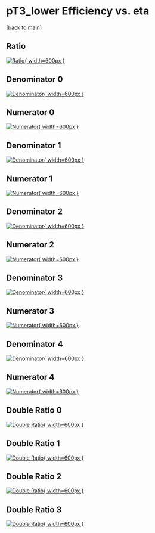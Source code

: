 # pT3_lower Efficiency vs. eta

[[back to main](./)]



## Ratio

[![Ratio](../mtv/var/pT3_lower_base_211_0_eff_eta.png){ width=600px }](../mtv/var/pT3_lower_base_211_0_eff_eta.pdf)

## Denominator 0

[![Denominator](../mtv/den/pT3_lower_base_211_0_eff_eta_den0.png){ width=600px }](../mtv/den/pT3_lower_base_211_0_eff_eta_den0.pdf)

## Numerator 0

[![Numerator](../mtv/num/pT3_lower_base_211_0_eff_eta_num0.png){ width=600px }](../mtv/num/pT3_lower_base_211_0_eff_eta_num0.pdf)

## Denominator 1

[![Denominator](../mtv/den/pT3_lower_base_211_0_eff_eta_den1.png){ width=600px }](../mtv/den/pT3_lower_base_211_0_eff_eta_den1.pdf)

## Numerator 1

[![Numerator](../mtv/num/pT3_lower_base_211_0_eff_eta_num1.png){ width=600px }](../mtv/num/pT3_lower_base_211_0_eff_eta_num1.pdf)

## Denominator 2

[![Denominator](../mtv/den/pT3_lower_base_211_0_eff_eta_den2.png){ width=600px }](../mtv/den/pT3_lower_base_211_0_eff_eta_den2.pdf)

## Numerator 2

[![Numerator](../mtv/num/pT3_lower_base_211_0_eff_eta_num2.png){ width=600px }](../mtv/num/pT3_lower_base_211_0_eff_eta_num2.pdf)

## Denominator 3

[![Denominator](../mtv/den/pT3_lower_base_211_0_eff_eta_den3.png){ width=600px }](../mtv/den/pT3_lower_base_211_0_eff_eta_den3.pdf)

## Numerator 3

[![Numerator](../mtv/num/pT3_lower_base_211_0_eff_eta_num3.png){ width=600px }](../mtv/num/pT3_lower_base_211_0_eff_eta_num3.pdf)

## Denominator 4

[![Denominator](../mtv/den/pT3_lower_base_211_0_eff_eta_den4.png){ width=600px }](../mtv/den/pT3_lower_base_211_0_eff_eta_den4.pdf)

## Numerator 4

[![Numerator](../mtv/num/pT3_lower_base_211_0_eff_eta_num4.png){ width=600px }](../mtv/num/pT3_lower_base_211_0_eff_eta_num4.pdf)

## Double Ratio 0

[![Double Ratio](../mtv/ratio/pT3_lower_base_211_0_eff_eta_ratio0.png){ width=600px }](../mtv/ratio/pT3_lower_base_211_0_eff_eta_ratio0.pdf)

## Double Ratio 1

[![Double Ratio](../mtv/ratio/pT3_lower_base_211_0_eff_eta_ratio1.png){ width=600px }](../mtv/ratio/pT3_lower_base_211_0_eff_eta_ratio1.pdf)

## Double Ratio 2

[![Double Ratio](../mtv/ratio/pT3_lower_base_211_0_eff_eta_ratio2.png){ width=600px }](../mtv/ratio/pT3_lower_base_211_0_eff_eta_ratio2.pdf)

## Double Ratio 3

[![Double Ratio](../mtv/ratio/pT3_lower_base_211_0_eff_eta_ratio3.png){ width=600px }](../mtv/ratio/pT3_lower_base_211_0_eff_eta_ratio3.pdf)

